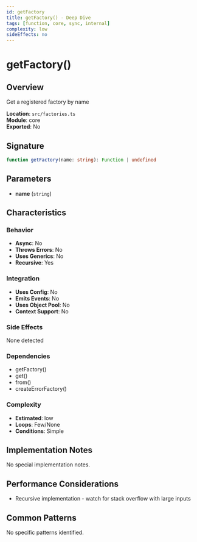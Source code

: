 ```yaml
---
id: getFactory
title: getFactory() - Deep Dive
tags: [function, core, sync, internal]
complexity: low
sideEffects: no
---
```


# getFactory()

## Overview
Get a registered factory by name

**Location**: `src/factories.ts`  
**Module**: core  
**Exported**: No  

## Signature
```typescript
function getFactory(name: string): Function | undefined
```

## Parameters
- **name** (`string`)

## Characteristics

### Behavior
- **Async**: No
- **Throws Errors**: No
- **Uses Generics**: No
- **Recursive**: Yes

### Integration
- **Uses Config**: No
- **Emits Events**: No
- **Uses Object Pool**: No
- **Context Support**: No

### Side Effects
None detected

### Dependencies
- getFactory()
- get()
- from()
- createErrorFactory()

### Complexity
- **Estimated**: low
- **Loops**: Few/None
- **Conditions**: Simple



## Implementation Notes
No special implementation notes.

## Performance Considerations
- Recursive implementation - watch for stack overflow with large inputs

## Common Patterns
No specific patterns identified.
